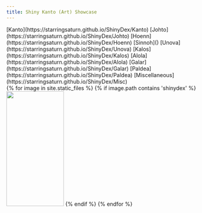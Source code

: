 ```yaml
---
title: Shiny Kanto (Art) Showcase
---
```


<div>
[Kanto](https://starringsaturn.github.io/ShinyDex/Kanto) [Johto](https://starringsaturn.github.io/ShinyDex/Johto) [Hoenn](https://starringsaturn.github.io/ShinyDex/Hoenn) [Sinnoh]() [Unova](https://starringsaturn.github.io/ShinyDex/Unova) [Kalos](https://starringsaturn.github.io/ShinyDex/Kalos) [Alola](https://starringsaturn.github.io/ShinyDex/Alola) [Galar](https://starringsaturn.github.io/ShinyDex/Galar) [Paldea](https://starringsaturn.github.io/ShinyDex/Paldea) [Miscellaneous](https://starringsaturn.github.io/ShinyDex/Misc)
</div>
<div>
{% for image in site.static_files %}
{% if image.path contains 'shinydex' %}
<img src="{{ site.baseurl }}{{ image.path }}" width = "150px" height = "300px" />
{% endif %}
{% endfor %}
</div>
